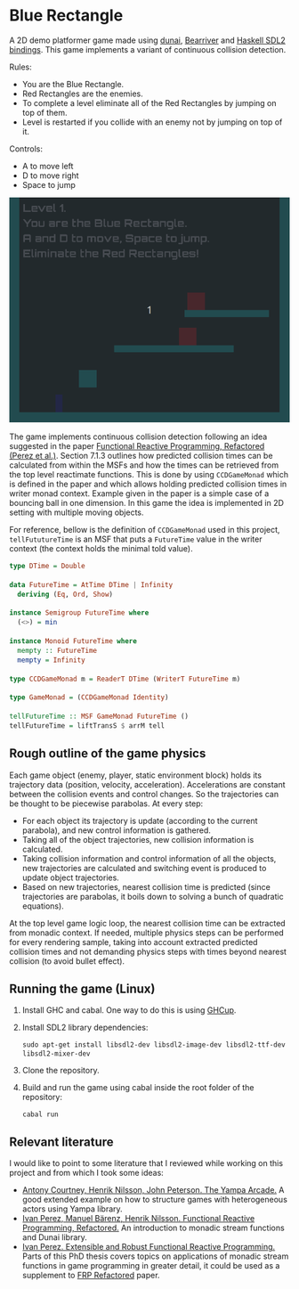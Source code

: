 # Blue Rectangle

A 2D demo platformer game made using [dunai](https://github.com/ivanperez-keera/dunai), [Bearriver](https://hackage.haskell.org/package/bearriver) and [Haskell SDL2 bindings](https://hackage.haskell.org/package/sdl2). This game implements a variant of continuous collision detection.

Rules:
- You are the Blue Rectangle.
- Red Rectangles are the enemies.
- To complete a level eliminate all of the Red Rectangles by jumping on top of them.
- Level is restarted if you collide with an enemy not by jumping on top of it.


Controls:
- A to move left
- D to move right
- Space to jump

![Gameplay](./assets/gameplay.gif)

The game implements continuous collision detection following an idea suggested in the paper [Functional Reactive Programming, Refactored (Perez et al.)](https://www.cs.nott.ac.uk/~psxip1/papers/2016-HaskellSymposium-Perez-Barenz-Nilsson-FRPRefactored-short.pdf). Section 7.1.3 outlines how predicted collision times can be calculated from within the MSFs and how the times can be retrieved from the top level reactimate functions. This is done by using `CCDGameMonad` which is defined in the paper and which allows holding predicted collision times in writer monad context. Example given in the paper is a simple case of a bouncing ball in one dimension. In this game the idea is implemented in 2D setting with multiple moving objects.

For reference, bellow is the definition of `CCDGameMonad` used in this project, `tellFututureTime` is an MSF that puts a `FutureTime` value in the writer context (the context holds the minimal told value).

```haskell
type DTime = Double

data FutureTime = AtTime DTime | Infinity
  deriving (Eq, Ord, Show)

instance Semigroup FutureTime where
  (<>) = min

instance Monoid FutureTime where
  mempty :: FutureTime
  mempty = Infinity

type CCDGameMonad m = ReaderT DTime (WriterT FutureTime m)

type GameMonad = (CCDGameMonad Identity)

tellFutureTime :: MSF GameMonad FutureTime ()
tellFutureTime = liftTransS $ arrM tell
```


## Rough outline of the game physics

Each game object (enemy, player, static environment block) holds its trajectory data (position, velocity, acceleration). Accelerations are constant between the collision events and control changes. So the trajectories can be thought to be piecewise parabolas. At every step:

- For each object its trajectory is update (according to the current parabola), and new control information is gathered.
- Taking all of the object trajectories, new collision information is calculated.
- Taking collision information and control information of all the objects, new trajectories are calculated and switching event is produced to update object trajectories.
- Based on new trajectories, nearest collision time is predicted (since trajectories are parabolas, it boils down to solving a bunch of quadratic equations).

At the top level game logic loop, the nearest collision time can be extracted from monadic context. If needed, multiple physics steps can be performed for every rendering sample, taking into account extracted predicted collision times and not demanding physics steps with times beyond nearest collision (to avoid bullet effect).

## Running the game (Linux)

1. Install GHC and cabal. One way to do this is using [GHCup](https://www.haskell.org/ghcup/install/).


2. Install SDL2 library dependencies:
    ```
    sudo apt-get install libsdl2-dev libsdl2-image-dev libsdl2-ttf-dev libsdl2-mixer-dev
    ```
3. Clone the repository.

4. Build and run the game using cabal inside the root folder of the repository:
    ```
    cabal run
    ```

## Relevant literature

I would like to point to some literature that I reviewed while working on this project and from which I took some ideas: 

- [Antony Courtney, Henrik Nilsson, John Peterson. The Yampa Arcade.](https://dl.acm.org/doi/10.1145/871895.871897) A good extended example on how to structure games with heterogeneous actors using Yampa library.
- [Ivan Perez, Manuel Bärenz,  Henrik Nilsson. Functional Reactive Programming, Refactored.](https://www.cs.nott.ac.uk/~psxip1/papers/2016-HaskellSymposium-Perez-Barenz-Nilsson-FRPRefactored-short.pdf) An introduction to monadic stream functions and Dunai library. 
- [Ivan Perez. Extensible and Robust Functional Reactive Programming.](http://www.cs.nott.ac.uk/~psxip1/papers/2017-Perez-thesis-latest.pdf) Parts of this PhD thesis covers topics on applications of monadic stream functions in game programming in greater detail, it could be used as a supplement to [FRP Refactored](https://www.cs.nott.ac.uk/~psxip1/papers/2016-HaskellSymposium-Perez-Barenz-Nilsson-FRPRefactored-short.pdf) paper.
